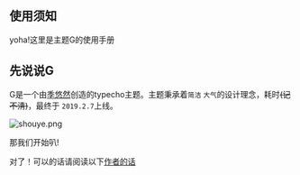 ## 使用须知



yoha!这里是主题G的使用手册

## 先说说G

G是一个由[季悠然](https://gundam.exia.xyz)创造的typecho主题。主题秉承着`简洁` `大气`的设计理念，耗时~~(记不清)~~，最终于 ` 2019.2.7 `上线。

![shouye.png](https://cdn.exia.xyz//img/G_Doc/20210101123558.png)

那我们开始叭!

对了！可以的话请阅读以下[作者的话](/other/)


